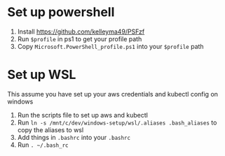 # Set up powershell

1. Install https://github.com/kelleyma49/PSFzf
2. Run `$profile` in ps1 to get your profile path
3. Copy `Microsoft.PowerShell_profile.ps1` into your `$profile` path

# Set up WSL

This assume you have set up your aws credentials and kubectl config on windows

1. Run the scripts file to set up aws and kubectl
2. Run `ln -s /mnt/c/dev/windows-setup/wsl/.aliases .bash_aliases` to copy the aliases to wsl
3. Add things in `.bashrc` into your `.bashrc`
4. Run `. ~/.bash_rc` 